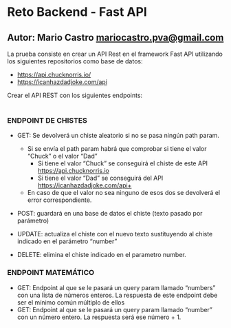 # Reto Backend - Fast API
## Autor: Mario Castro <mariocastro.pva@gmail.com>

La prueba consiste en crear un API Rest en el framework Fast API utilizando
los siguientes repositorios como base de datos:
<br>
- https://api.chucknorris.io/
- https://icanhazdadjoke.com/api

Crear el API REST con los siguientes endpoints:
<br>
<br>
### ENDPOINT DE CHISTES

- GET: Se devolverá un chiste aleatorio si no se pasa ningún path param.<br>
    - Si se envía el path param habrá que comprobar si tiene el valor “Chuck” o el valor “Dad”
        - Si tiene el valor “Chuck” se conseguirá el chiste de este API https://api.chucknorris.io
        - Si tiene el valor “Dad” se conseguirá del API https://icanhazdadjoke.com/api+
    - En caso de que el valor no sea ninguno de esos dos se devolverá el error correspondiente.

- POST: guardará en una base de datos el chiste (texto pasado por parámetro)

- UPDATE: actualiza el chiste con el nuevo texto sustituyendo al chiste indicado en el parámetro “number”

- DELETE: elimina el chiste indicado en el parametro number.

### ENDPOINT MATEMÁTICO
- GET: Endpoint al que se le pasará un query param llamado “numbers” con una lista de números enteros. La respuesta de este
endpoint debe ser el mínimo común múltiplo de ellos
- GET: Endpoint al que se le pasará un query param llamado “number” con un número entero. La respuesta será ese número + 1.